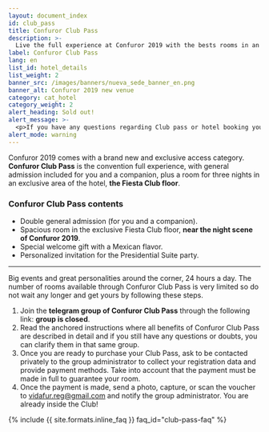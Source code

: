 ```yaml
---
layout: document_index
id: club_pass
title: Confuror Club Pass
description: >-
  Live the full experience at Confuror 2019 with the bests rooms in an exclusive floor.
label: Confuror Club Pass
lang: en
list_id: hotel_details
list_weight: 2
banner_src: /images/banners/nueva_sede_banner_en.png
banner_alt: Confuror 2019 new venue
category: cat_hotel
category_weight: 2
alert_heading: Sold out!
alert_message: >-
  <p>If you have any questions regarding Club pass or hotel booking you can send a mail to <a href="mailto:vidafur.reg@gmail.com">vidafur.reg@gmail.com</a></p>
alert_mode: warning
---
```


Confuror 2019 comes with a brand new and exclusive access category. **Confuror Club Pass** is the convention full experience, with general admission included for you and a companion, plus a room for three nights in an exclusive area of ​​the hotel, **the Fiesta Club floor**.

### Confuror Club Pass contents
- Double general admission (for you and a companion).
- Spacious room in the exclusive Fiesta Club floor, **near the night scene of Confuror 2019**.
- Special welcome gift with a Mexican flavor.
- Personalized invitation for the Presidential Suite party.

<hr>

Big events and great personalities around the corner, 24 hours a day. The number of rooms available through Confuror Club Pass is very limited so do not wait any longer and get yours by following these steps.

1. Join the **telegram group of Confuror Club Pass** through the following link: **group is closed**.
2. Read the anchored instructions where all benefits of Confuror Club Pass are described in detail and if you still have any questions or doubts, you can clarify them in that same group.
3. Once you are ready to purchase your Club Pass, ask to be contacted privately to the group administrator to collect your registration data and provide payment methods. Take into account that the payment must be made in full to guarantee your room.
4. Once the payment is made, send a photo, capture, or scan the voucher to vidafur.reg@gmail.com and notify the group administrator. You are already inside the Club!

{%
  include {{ site.formats.inline_faq }}
  faq_id="club-pass-faq"
%}